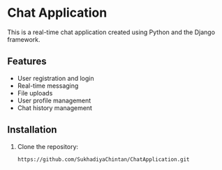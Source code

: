 # Chat Application

This is a real-time chat application created using Python and the Django framework.

## Features

- User registration and login
- Real-time messaging
- File uploads
- User profile management
- Chat history management

## Installation

1. Clone the repository:
   ```sh
   https://github.com/SukhadiyaChintan/ChatApplication.git



